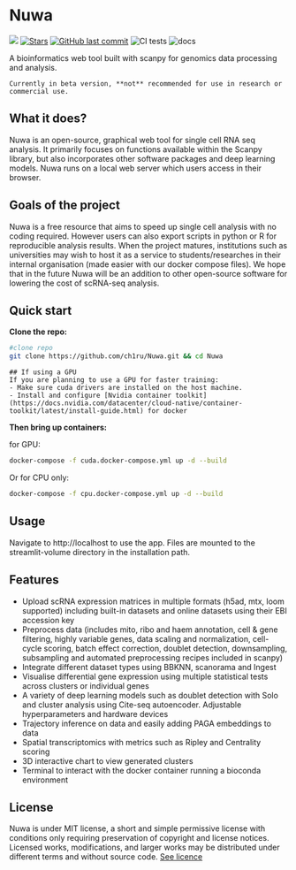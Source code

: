 # Nuwa

[![](https://dcbadge.vercel.app/api/server/wBDavdWp8n)](https://discord.gg/wBDavdWp8n)
[![Stars](https://img.shields.io/github/stars/nuwa-genomics/nuwa?logo=GitHub&color=yellow)](https://github.com/nuwa-genomics/nuwa/stargazers)
[![GitHub last commit](https://img.shields.io/github/last-commit/Nuwa-genomics/Nuwa)](https://github.com/Nuwa-genomics/Nuwa/pulse)
![CI tests](https://github.com/ch1ru/nuwa/actions/workflows/run_tests.yml/badge.svg?branch=main)
![docs](https://github.com/ch1ru/nuwa/actions/workflows/jekyll-gh-pages.yml/badge.svg?branch=main)

A bioinformatics web tool built with scanpy for genomics data processing and analysis.

```warning
Currently in beta version, **not** recommended for use in research or commercial use. 
```

## What it does?

Nuwa is an open-source, graphical web tool for single cell RNA seq analysis. It primarily focuses on functions available within the Scanpy library, but also incorporates other software packages and deep learning models. Nuwa runs on a local web server which users access in their browser. 

## Goals of the project

Nuwa is a free resource that aims to speed up single cell analysis with no coding required. However users can also export scripts in python or R for reproducible analysis results. When the project matures, institutions such as universities may wish to host it as a service to students/researches in their internal organisation (made easier with our docker compose files). We hope that in the future Nuwa will be an addition to other open-source software for lowering the cost of scRNA-seq analysis. 

## Quick start

**Clone the repo:**

```bash
#clone repo
git clone https://github.com/ch1ru/Nuwa.git && cd Nuwa
```

```note
## If using a GPU
If you are planning to use a GPU for faster training:
- Make sure cuda drivers are installed on the host machine.
- Install and configure [Nvidia container toolkit](https://docs.nvidia.com/datacenter/cloud-native/container-toolkit/latest/install-guide.html) for docker
```

**Then bring up containers:**

for GPU:
```bash
docker-compose -f cuda.docker-compose.yml up -d --build
```

Or for CPU only:
```bash
docker-compose -f cpu.docker-compose.yml up -d --build
```

## Usage

Navigate to http://localhost to use the app. Files are mounted to the streamlit-volume directory in the installation path.

## Features

- Upload scRNA expression matrices in multiple formats (h5ad, mtx, loom supported) including built-in datasets and online datasets using their EBI accession key
- Preprocess data (includes mito, ribo and haem annotation, cell & gene filtering, highly variable genes, data scaling and normalization, cell-cycle scoring, batch effect correction, doublet detection, downsampling, subsampling and automated preprocessing recipes included in scanpy)
- Integrate different dataset types using BBKNN, scanorama and Ingest
- Visualise differential gene expression using multiple statistical tests across clusters or individual genes
- A variety of deep learning models such as doublet detection with Solo and cluster analysis using Cite-seq autoencoder. Adjustable hyperparameters and hardware devices
- Trajectory inference on data and easily adding PAGA embeddings to data
- Spatial transcriptomics with metrics such as Ripley and Centrality scoring
- 3D interactive chart to view generated clusters
- Terminal to interact with the docker container running a bioconda environment


## License

Nuwa is under MIT license, a short and simple permissive license with conditions only requiring preservation of copyright and license notices. Licensed works, modifications, and larger works may be distributed under different terms and without source code. [See licence](https://github.com/ch1ru/Nuwa/blob/main/LICENSE)

